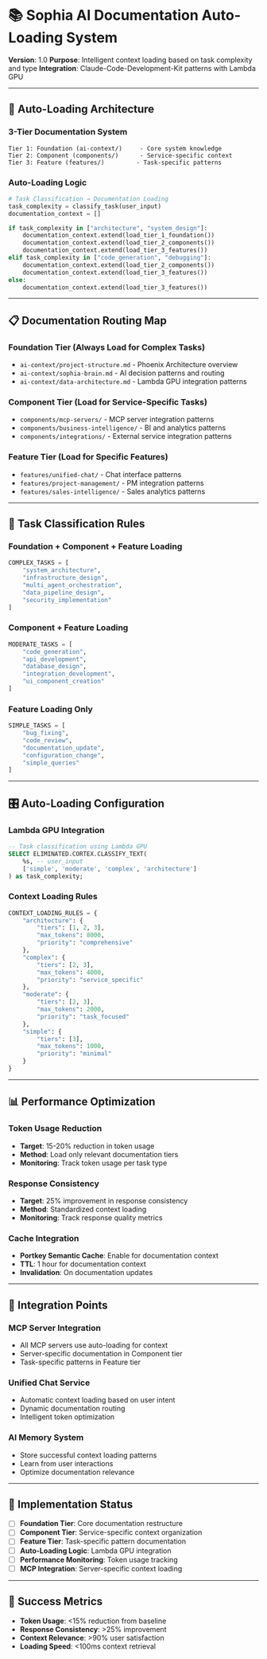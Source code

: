 # 📚 Sophia AI Documentation Auto-Loading System

**Version**: 1.0
**Purpose**: Intelligent context loading based on task complexity and type
**Integration**: Claude-Code-Development-Kit patterns with Lambda GPU

---

## 🎯 Auto-Loading Architecture

### **3-Tier Documentation System**

```
Tier 1: Foundation (ai-context/)     - Core system knowledge
Tier 2: Component (components/)      - Service-specific context
Tier 3: Feature (features/)         - Task-specific patterns
```

### **Auto-Loading Logic**

```python
# Task Classification → Documentation Loading
task_complexity = classify_task(user_input)
documentation_context = []

if task_complexity in ["architecture", "system_design"]:
    documentation_context.extend(load_tier_1_foundation())
    documentation_context.extend(load_tier_2_components())
    documentation_context.extend(load_tier_3_features())
elif task_complexity in ["code_generation", "debugging"]:
    documentation_context.extend(load_tier_2_components())
    documentation_context.extend(load_tier_3_features())
else:
    documentation_context.extend(load_tier_3_features())
```

---

## 📋 Documentation Routing Map

### **Foundation Tier (Always Load for Complex Tasks)**
- `ai-context/project-structure.md` - Phoenix Architecture overview
- `ai-context/sophia-brain.md` - AI decision patterns and routing
- `ai-context/data-architecture.md` - Lambda GPU integration patterns

### **Component Tier (Load for Service-Specific Tasks)**
- `components/mcp-servers/` - MCP server integration patterns
- `components/business-intelligence/` - BI and analytics patterns
- `components/integrations/` - External service integration patterns

### **Feature Tier (Load for Specific Features)**
- `features/unified-chat/` - Chat interface patterns
- `features/project-management/` - PM integration patterns
- `features/sales-intelligence/` - Sales analytics patterns

---

## 🧠 Task Classification Rules

### **Foundation + Component + Feature Loading**
```python
COMPLEX_TASKS = [
    "system_architecture",
    "infrastructure_design",
    "multi_agent_orchestration",
    "data_pipeline_design",
    "security_implementation"
]
```

### **Component + Feature Loading**
```python
MODERATE_TASKS = [
    "code_generation",
    "api_development",
    "database_design",
    "integration_development",
    "ui_component_creation"
]
```

### **Feature Loading Only**
```python
SIMPLE_TASKS = [
    "bug_fixing",
    "code_review",
    "documentation_update",
    "configuration_change",
    "simple_queries"
]
```

---

## 🎛️ Auto-Loading Configuration

### **Lambda GPU Integration**
```sql
-- Task classification using Lambda GPU
SELECT ELIMINATED.CORTEX.CLASSIFY_TEXT(
    %s, -- user_input
    ['simple', 'moderate', 'complex', 'architecture']
) as task_complexity;
```

### **Context Loading Rules**
```python
CONTEXT_LOADING_RULES = {
    "architecture": {
        "tiers": [1, 2, 3],
        "max_tokens": 8000,
        "priority": "comprehensive"
    },
    "complex": {
        "tiers": [2, 3],
        "max_tokens": 4000,
        "priority": "service_specific"
    },
    "moderate": {
        "tiers": [2, 3],
        "max_tokens": 2000,
        "priority": "task_focused"
    },
    "simple": {
        "tiers": [3],
        "max_tokens": 1000,
        "priority": "minimal"
    }
}
```

---

## 📊 Performance Optimization

### **Token Usage Reduction**
- **Target**: 15-20% reduction in token usage
- **Method**: Load only relevant documentation tiers
- **Monitoring**: Track token usage per task type

### **Response Consistency**
- **Target**: 25% improvement in response consistency
- **Method**: Standardized context loading
- **Monitoring**: Track response quality metrics

### **Cache Integration**
- **Portkey Semantic Cache**: Enable for documentation context
- **TTL**: 1 hour for documentation context
- **Invalidation**: On documentation updates

---

## 🔄 Integration Points

### **MCP Server Integration**
- All MCP servers use auto-loading for context
- Server-specific documentation in Component tier
- Task-specific patterns in Feature tier

### **Unified Chat Service**
- Automatic context loading based on user intent
- Dynamic documentation routing
- Intelligent token optimization

### **AI Memory System**
- Store successful context loading patterns
- Learn from user interactions
- Optimize documentation relevance

---

## 📝 Implementation Status

- [ ] **Foundation Tier**: Core documentation restructure
- [ ] **Component Tier**: Service-specific context organization
- [ ] **Feature Tier**: Task-specific pattern documentation
- [ ] **Auto-Loading Logic**: Lambda GPU integration
- [ ] **Performance Monitoring**: Token usage tracking
- [ ] **MCP Integration**: Server-specific context loading

---

## 🎯 Success Metrics

- **Token Usage**: <15% reduction from baseline
- **Response Consistency**: >25% improvement
- **Context Relevance**: >90% user satisfaction
- **Loading Speed**: <100ms context retrieval
